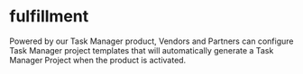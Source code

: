 # fulfillment

Powered by our Task Manager product, Vendors and Partners can configure Task Manager project templates that will automatically generate a Task Manager Project when the product is activated.


